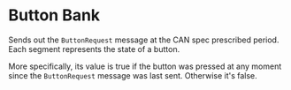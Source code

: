 # Button Bank

Sends out the `ButtonRequest` message at the CAN spec prescribed period.
Each segment represents the state of a button.

More specifically, its value is true if the button was pressed at any moment
since the `ButtonRequest` message was last sent. Otherwise it's false.
